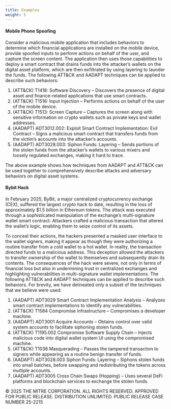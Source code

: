 ```yaml
---
title: Examples
weight: 5
---
```


#### Mobile Phone Spoofing

Consider a malicious mobile application that includes behaviors to determine which financial applications are installed on the mobile device, provide spoofed inputs to perform actions on behalf of the user, and capture the screen content. The application then uses those capabilities to deploy a smart contract that drains funds into the attacker’s wallets on the digital asset platform, which are then exfiltrated by using layering to launder the funds. The following ATT&CK and AADAPT techniques can be applied to describe such behaviors: 

1. (ATT&CK) T1418: Software Discovery – Discovers the presence of digital asset and finance-related applications that use smart contracts.
2. (ATT&CK) T1516: Input Injection – Performs actions on behalf of the user of the mobile device. 
3. (ATT&CK) T1513: Screen Capture – Captures the screen along with sensitive information on crypto wallets such as private keys and wallet addresses. 
4. (AADAPT) ADT3012.002: Exploit Smart Contract Implementation: Evil Contract – Signs a malicious smart contract that transfers funds from the victim’s accounts into the attacker’s accounts. 
5. (AADAPT) ADT3028.003: Siphon Funds: Layering – Sends portions of the stolen funds from the attacker’s wallets to various mixers and loosely regulated exchanges, making it hard to trace.  

The above example shows how techniques from AADAPT and ATT&CK can be used together to comprehensively describe attacks and adversary behaviors on digital asset systems.

#### Bybit Hack

In February 2025, ByBit, a major centralized cryptocurrency exchange (CEX), suffered the largest crypto hack to date, resulting in the loss of approximately $1.5 billion in Ethereum tokens. The attack was executed through a sophisticated manipulation of the exchange’s multi-signature wallet smart contract. Attackers crafted a malicious transaction that altered the wallet’s logic, enabling them to seize control of its assets. 

To conceal their actions, the hackers presented a masked user interface to the wallet signers, making it appear as though they were authorizing a routine transfer from a cold wallet to a hot wallet. In reality, the transaction directed funds to a malicious address. This deception allowed the attackers to transfer ownership of the wallet to themselves and subsequently drain its contents. The consequences of the hack were severe, not only in terms of financial loss but also in undermining trust in centralized exchanges and highlighting vulnerabilities in multi-signature wallet implementations. The following ATT&CK and AADAPT techniques can be applied to describe such behaviors. For brevity, we have delineated only a subset of the techniques that we believe were used: 

1. (AADAPT) ADT3029 Smart Contract Implementation Analysis – Analyzes smart contract implementations to identify any vulnerabilities. 
2. (ATT&CK) T1584 Compromise Infrastructure – Compromises a developer machine. 
3. (AADAPT) ADT3001 Acquire Accounts – Obtains control over valid system accounts to facilitate siphoning stolen funds. 
4. (ATT&CK) T1195.002 Compromise Software Supply Chain – Injects malicious code into digital wallet system UI using the compromised machine. 
5. (ATT&CK) T1036 Masquerading – Passes the tampered transaction to signers while appearing as a routine benign transfer of funds. 
6. (AADAPT) ADT3028.003 Siphon Funds: Layering – Siphons stolen funds into small batches, before swapping and redistributing the tokens across multiple accounts. 
7. (AADAPT) ADT3005 Cross Chain Swaps (Hopping) – Uses several DeFi platforms and blockchain services to exchange the stolen funds.





© 2025 THE MITRE CORPORATION. ALL RIGHTS RESERVED. APPROVED FOR PUBLIC RELEASE. DISTRIBUTION UNLIMITED. PUBLIC RELEASE CASE NUMBER 25-2215
